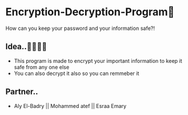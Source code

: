 # Encryption-Decryption-Program🌟
How can you keep your password and your information safe?!
## Idea..👨‍💻👨‍💻
- This program is made to encrypt your important information to keep it safe from any one else
- You can also decrypt it also so you can remmeber it
## Partner..
- Aly El-Badry  || Mohammed atef || Esraa Emary
